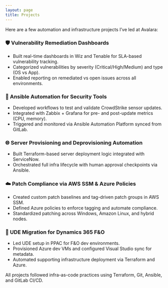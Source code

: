 ```yaml
---
layout: page
title: Projects
---
```


Here are a few automation and infrastructure projects I’ve led at Avalara:

### 🛡️ Vulnerability Remediation Dashboards
- Built real-time dashboards in Wiz and Tenable for SLA-based vulnerability tracking.
- Categorized vulnerabilities by severity (Critical/High/Medium) and type (OS vs App).
- Enabled reporting on remediated vs open issues across all environments.

### 🤖 Ansible Automation for Security Tools
- Developed workflows to test and validate CrowdStrike sensor updates.
- Integrated with Zabbix + Grafana for pre- and post-update metrics (CPU, memory).
- Triggered and monitored via Ansible Automation Platform synced from GitLab.

### 🌐 Server Provisioning and Deprovisioning Automation
- Built Terraform-based server deployment logic integrated with ServiceNow.
- Orchestrated full infra lifecycle with human approval checkpoints via Ansible.

### ☁️ Patch Compliance via AWS SSM & Azure Policies
- Created custom patch baselines and tag-driven patch groups in AWS SSM.
- Defined Azure policies to enforce tagging and automate compliance.
- Standardized patching across Windows, Amazon Linux, and hybrid nodes.

### 🔁 UDE Migration for Dynamics 365 F&O
- Led UDE setup in PPAC for F&O dev environments.
- Provisioned Azure dev VMs and configured Visual Studio sync for metadata.
- Automated supporting infrastructure deployment via Terraform and Azure.

All projects followed infra-as-code practices using Terraform, Git, Ansible, and GitLab CI/CD.